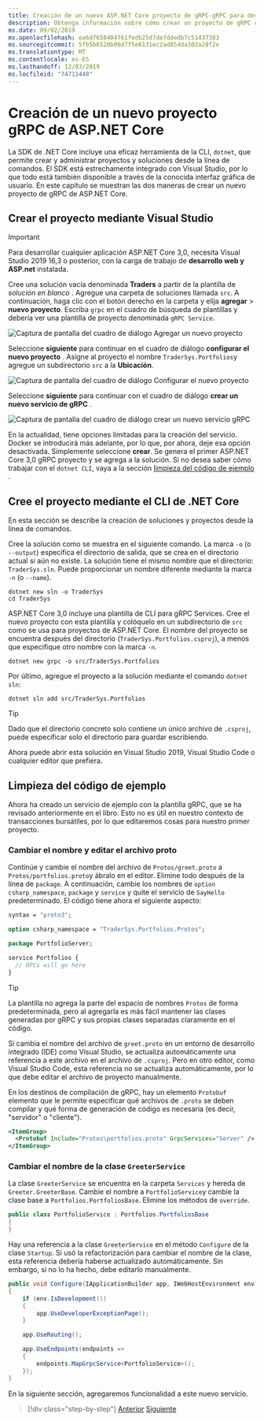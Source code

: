 ```yaml
---
title: Creación de un nuevo ASP.NET Core proyecto de gRPC-gRPC para desarrolladores de WCF
description: Obtenga información sobre cómo crear un proyecto de gRPC con Visual Studio o la línea de comandos.
ms.date: 09/02/2019
ms.openlocfilehash: ea6d7658404f61fedb25d7de7ddedb7c51437383
ms.sourcegitcommit: 5fb5b6520b06d7f5e6131ec2ad854da302a28f2e
ms.translationtype: MT
ms.contentlocale: es-ES
ms.lasthandoff: 12/03/2019
ms.locfileid: "74711448"
---
```

# <a name="create-a-new-aspnet-core-grpc-project"></a>Creación de un nuevo proyecto gRPC de ASP.NET Core

La SDK de .NET Core incluye una eficaz herramienta de la CLI, `dotnet`, que permite crear y administrar proyectos y soluciones desde la línea de comandos. El SDK está estrechamente integrado con Visual Studio, por lo que todo está también disponible a través de la conocida interfaz gráfica de usuario. En este capítulo se muestran las dos maneras de crear un nuevo proyecto de gRPC de ASP.NET Core.

## <a name="create-the-project-by-using-visual-studio"></a>Crear el proyecto mediante Visual Studio

> [!IMPORTANT]
> Para desarrollar cualquier aplicación ASP.NET Core 3,0, necesita Visual Studio 2019 16,3 o posterior, con la carga de trabajo de **desarrollo web y ASP.net** instalada.

Cree una solución vacía denominada **Traders** a partir de la plantilla de *solución en blanco* . Agregue una carpeta de soluciones llamada `src`. A continuación, haga clic con el botón derecho en la carpeta y elija **agregar** > **nuevo proyecto**. Escriba `grpc` en el cuadro de búsqueda de plantillas y debería ver una plantilla de proyecto denominada `gRPC Service`.

![Captura de pantalla del cuadro de diálogo Agregar un nuevo proyecto](media/create-project/new-grpc-project.png)

Seleccione **siguiente** para continuar en el cuadro de diálogo **configurar el nuevo proyecto** . Asigne al proyecto el nombre `TraderSys.Portfolios`y agregue un subdirectorio `src` a la **Ubicación**.

![Captura de pantalla del cuadro de diálogo Configurar el nuevo proyecto](media/create-project/configure-project.png)

Seleccione **siguiente** para continuar con el cuadro de diálogo **crear un nuevo servicio de gRPC** .

![Captura de pantalla del cuadro de diálogo crear un nuevo servicio gRPC](media/create-project/create-new-grpc-service.png)

En la actualidad, tiene opciones limitadas para la creación del servicio. Docker se introducirá más adelante, por lo que, por ahora, deje esa opción desactivada. Simplemente seleccione **crear**. Se genera el primer ASP.NET Core 3,0 gRPC proyecto y se agrega a la solución. Si no desea saber cómo trabajar con el `dotnet CLI`, vaya a la sección [limpieza del código de ejemplo](#clean-up-the-example-code) .

## <a name="create-the-project-by-using-the-net-core-cli"></a>Cree el proyecto mediante el CLI de .NET Core

En esta sección se describe la creación de soluciones y proyectos desde la línea de comandos.

Cree la solución como se muestra en el siguiente comando. La marca `-o` (o `--output`) especifica el directorio de salida, que se crea en el directorio actual si aún no existe. La solución tiene el mismo nombre que el directorio: `TraderSys.sln`. Puede proporcionar un nombre diferente mediante la marca `-n` (o `--name`).

```dotnetcli
dotnet new sln -o TraderSys
cd TraderSys
```

ASP.NET Core 3,0 incluye una plantilla de CLI para gRPC Services. Cree el nuevo proyecto con esta plantilla y colóquelo en un subdirectorio de `src` como se usa para proyectos de ASP.NET Core. El nombre del proyecto se encuentra después del directorio (`TraderSys.Portfolios.csproj`), a menos que especifique otro nombre con la marca `-n`.

```dotnetcli
dotnet new grpc -o src/TraderSys.Portfolios
```

Por último, agregue el proyecto a la solución mediante el comando `dotnet sln`:

```dotnetcli
dotnet sln add src/TraderSys.Portfolios
```

> [!TIP]
> Dado que el directorio concreto solo contiene un único archivo de `.csproj`, puede especificar solo el directorio para guardar escribiendo.

Ahora puede abrir esta solución en Visual Studio 2019, Visual Studio Code o cualquier editor que prefiera.

## <a name="clean-up-the-example-code"></a>Limpieza del código de ejemplo

Ahora ha creado un servicio de ejemplo con la plantilla gRPC, que se ha revisado anteriormente en el libro. Esto no es útil en nuestro contexto de transacciones bursátiles, por lo que editaremos cosas para nuestro primer proyecto.

### <a name="rename-and-edit-the-proto-file"></a>Cambiar el nombre y editar el archivo proto

Continúe y cambie el nombre del archivo de `Protos/greet.proto` a `Protos/portfolios.proto`y ábralo en el editor. Elimine todo después de la línea de `package`. A continuación, cambie los nombres de `option csharp_namespace`, `package` y `service` y quite el servicio de `SayHello` predeterminado. El código tiene ahora el siguiente aspecto:

```protobuf
syntax = "proto3";

option csharp_namespace = "TraderSys.Portfolios.Protos";

package PortfolioServer;

service Portfolios {
  // RPCs will go here
}
```

> [!TIP]
> La plantilla no agrega la parte del espacio de nombres `Protos` de forma predeterminada, pero al agregarla es más fácil mantener las clases generadas por gRPC y sus propias clases separadas claramente en el código.

Si cambia el nombre del archivo de `greet.proto` en un entorno de desarrollo integrado (IDE) como Visual Studio, se actualiza automáticamente una referencia a este archivo en el archivo de `.csproj`. Pero en otro editor, como Visual Studio Code, esta referencia no se actualiza automáticamente, por lo que debe editar el archivo de proyecto manualmente.

En los destinos de compilación de gRPC, hay un elemento `Protobuf` elemento que le permite especificar qué archivos de `.proto` se deben compilar y qué forma de generación de código es necesaria (es decir, "servidor" o "cliente").

```xml
<ItemGroup>
  <Protobuf Include="Protos\portfolios.proto" GrpcServices="Server" />
</ItemGroup>
```

### <a name="rename-the-greeterservice-class"></a>Cambiar el nombre de la clase `GreeterService`

La clase `GreeterService` se encuentra en la carpeta `Services` y hereda de `Greeter.GreeterBase`. Cambie el nombre a `PortfolioService`y cambie la clase base a `Portfolios.PortfoliosBase`. Elimine los métodos de `override`.

```csharp
public class PortfolioService : Portfolios.PortfoliosBase
{
}
```

Hay una referencia a la clase `GreeterService` en el método `Configure` de la clase `Startup`. Si usó la refactorización para cambiar el nombre de la clase, esta referencia debería haberse actualizado automáticamente. Sin embargo, si no lo ha hecho, debe editarlo manualmente.

```csharp
public void Configure(IApplicationBuilder app, IWebHostEnvironment env)
{
    if (env.IsDevelopment())
    {
        app.UseDeveloperExceptionPage();
    }

    app.UseRouting();

    app.UseEndpoints(endpoints =>
    {
        endpoints.MapGrpcService<PortfolioService>();
    });
}
```

En la siguiente sección, agregaremos funcionalidad a este nuevo servicio.

>[!div class="step-by-step"]
>[Anterior](migrate-wcf-to-grpc.md)
>[Siguiente](migrate-request-reply.md)
